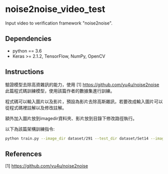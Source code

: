 # noise2noise_video_test

Input video to verification framework "noise2noise".

## Dependencies
- python == 3.6
- Keras >= 2.1.2, TensorFlow, NumPy, OpenCV

## Instructions

驗證模型去除高資雜訊的能力，使用 [1] https://github.com/yu4u/noise2noise 此篇程式碼訓練模型，使用該篇作者的數據集進行訓練。

程式碼可以輸入圖片以及影片，預設為影片去除高斯雜訊，若要改成輸入圖片可以從程式碼裡註解以及修改註解。

額外加入圖片放到imagedir資料夾、影片放到目錄下修改路徑執行。

以下為該篇架構訓練指令:

```bash
python train.py --image_dir dataset/291 --test_dir dataset/Set14 --image_size 128 --batch_size 4 --lr 0.001 --output_path gaussian001 --nb_epoch 100 --step 85 --source_noise_model gaussian,25,25 --target_noise_model gaussian,25,25 --val_noise_model gaussian,25,25
```



## References

[1] https://github.com/yu4u/noise2noise
